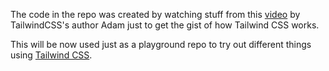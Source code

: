 The code in the repo was created by watching stuff from this [video](https://www.youtube.com/watch?v=_JhTaENzfZQ) by TailwindCSS's author Adam just to get the gist of how Tailwind CSS works.

This will be now used just as a playground repo to try out different things using [Tailwind CSS](https://tailwindcss.com/).

